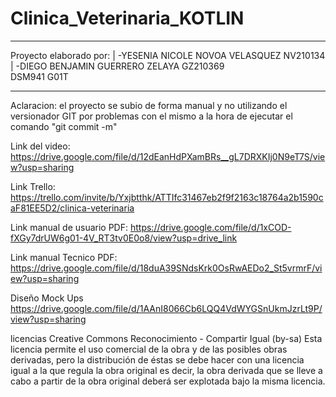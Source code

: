 # Clinica_Veterinaria_KOTLIN
_____________________________________________ 
Proyecto elaborado por:                       |
-YESENIA NICOLE NOVOA VELASQUEZ NV210134      |
-DIEGO BENJAMIN GUERRERO ZELAYA GZ210369   
DSM941 G01T
______________________________________________

Aclaracion: el proyecto se subio de forma manual y no utilizando el versionador GIT por problemas con el mismo a la hora de ejecutar el comando "git commit -m"

Link del video:
https://drive.google.com/file/d/12dEanHdPXamBRs__gL7DRXKIj0N9eT7S/view?usp=sharing

Link Trello:
https://trello.com/invite/b/Yxjbtthk/ATTIfc31467eb2f9f2163c18764a2b1590caF81EE5D2/clinica-veterinaria

Link manual de usuario PDF:
https://drive.google.com/file/d/1xCOD-fXGy7drUW6g01-4V_RT3tv0E0o8/view?usp=drive_link

Link manual Tecnico PDF:
https://drive.google.com/file/d/18duA39SNdsKrk0OsRwAEDo2_St5vrmrF/view?usp=sharing

Diseño Mock Ups
https://drive.google.com/file/d/1AAnI8066Cb6LQQ4VdWYGSnUkmJzrLt9P/view?usp=sharing

licencias Creative Commons
Reconocimiento - Compartir Igual (by-sa)
Esta licencia permite el uso comercial de la obra y de las posibles obras derivadas, pero la distribución de éstas se debe hacer con una licencia igual a la que regula la obra original 
es decir, la obra derivada que se lleve a cabo a partir de la obra original deberá ser explotada bajo la misma licencia.


